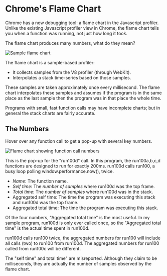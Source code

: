 Chrome's Flame Chart
=========

Chrome has a new debugging tool: a flame chart in the Javascript profiler. Unlike the existing Javascript profiler view in Chrome, the flame chart tells you when a function was running, not just how long it took.

The flame chart produces many numbers, what do they mean?

![Sample flame chart](http://www.huronbox.com/~james/flame-chart/flame-chart-twitter.png)

The flame chart is a sample-based profiler:

  - It collects samples from the V8 profiler (through WebKit). 
  - Interpolates a stack time-series based on those samples.

These samples are taken approximately once every millisecond.  The flame chart interpolates these samples and assumes if the program is in the same place as the last sample then the program was in that place the whole time.

Programs with small, fast function calls may have incomplete charts; but in general the stack charts are fairly accurate.

The Numbers
-----------

Hover over any function call to get a pop-up with several key numbers.

![Flame chart showing function call numbers](http://www.huronbox.com/~james/flame-chart/flame-chart-with-numbers.png)

This is the pop-up for the "run100d" call.  In this program, the run100a,b,c,d functions are designed to run for exactly 200ms.  run100d calls run100, a busy loop polling window.performance.now(), twice.

   - *Name*: The function name.
   - *Self time*: The *number of samples* where run100d was the top frame.
   - *Total time*: The *number of samples* where run100d was in the stack.
   - Aggregated self time: The time the program was executing this stack and run100d was the top frame.
   - Aggregated total time: The time the program was executing this stack.
 
Of the four numbers, "Aggregated total time" is the most useful.  In my sample program, run100d is only ever called once, so the "Aggregated total time" is the actual time spent in run100d.

run100d calls run100 twice, the aggregated numbers for run100 will include all calls (two) to run100 from run100d.  The aggregated numbers for run100 called from run100c will be different.

The "self time" and total time" are misreported.  Although they claim to be milliseconds, they are actually the number of samples observed by the flame chart.
   

